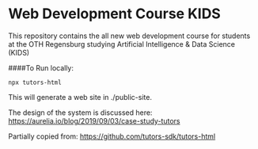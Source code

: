 # Web Development Course KIDS #

This repository contains the all new web development course for students at the OTH Regensburg studying Artificial Intelligence & Data Science (KIDS)





####To Run locally:

    npx tutors-html

This will generate a web site in ./public-site.


The design of the system is discussed here:
https://aurelia.io/blog/2019/09/03/case-study-tutors

Partially copied from: https://github.com/tutors-sdk/tutors-html 